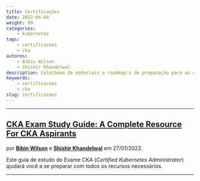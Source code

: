 ```yaml
---
title: Certificações
date: 2022-04-04
weight: 99
categories:
    - kubernetes
tags:
    - certificacoes
    - cka
autores:
    - Bibin Wilson
    - Shishir Khandelwal
description: Coletânea de materiais e roadmap's de preparação para as certificações Kubernetes.
keywords:
    - certificacoes
    - cka
slug: certificacoes
---
```


---

## [CKA Exam Study Guide: A Complete Resource For CKA Aspirants](https://devopscube.com/cka-exam-study-guide/)

por [**Bibin Wilson**](/autores/bibin-wilson/) e [**Shishir Khandelwal**](/autores/shishir-khandelwal/) em 27/01/2022.

Este guia de estudo do Exame CKA (*Certified Kubernetes Administrator*) ajudará você a se preparar com todos os recursos necessários.

---
